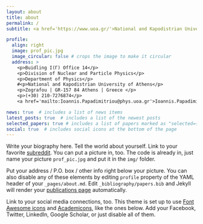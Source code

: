 ```yaml
---
layout: about
title: about
permalink: /
subtitle: <a href='https://www.uoa.gr/'>National and Kapodistrian University of Athens</a>. #Address. Contacts. Moto. Etc.

profile:
  align: right
  image: prof_pic.jpg
  image_circular: false # crops the image to make it circular
  address: >
    <p>Buidling Ι(Γ) Office 14</p>
    <p>Division of Nuclear and Particle Physics</p>
    <p>Department of Physics</p> 
    #<p>National and Kapodistrian University of Athens</p>
    <p>Zografou | GR-157 84 Athens | Greece </p>
    <p>(+30) 210-7276874</p>
    <a href='mailto:Ioannis.Papadimitriou@phys.uoa.gr'>Ioannis.Papadimitriou [at]phys.uoa.gr</a>

news: true  # includes a list of news items
latest_posts: true  # includes a list of the newest posts
selected_papers: true # includes a list of papers marked as "selected={true}"
social: true  # includes social icons at the bottom of the page
---
```


Write your biography here. Tell the world about yourself. Link to your favorite [subreddit](http://reddit.com). You can put a picture in, too. The code is already in, just name your picture `prof_pic.jpg` and put it in the `img/` folder.

Put your address / P.O. box / other info right below your picture. You can also disable any of these elements by editing `profile` property of the YAML header of your `_pages/about.md`. Edit `_bibliography/papers.bib` and Jekyll will render your [publications page](/al-folio/publications/) automatically.

Link to your social media connections, too. This theme is set up to use [Font Awesome icons](http://fortawesome.github.io/Font-Awesome/) and [Academicons](https://jpswalsh.github.io/academicons/), like the ones below. Add your Facebook, Twitter, LinkedIn, Google Scholar, or just disable all of them.
